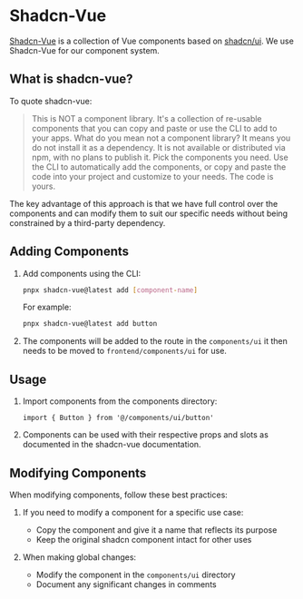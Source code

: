 # Shadcn-Vue

[Shadcn-Vue](https://www.shadcn-vue.com/) is a collection of Vue components based on [shadcn/ui](https://ui.shadcn.com/). We use Shadcn-Vue for our component system.

## What is shadcn-vue?

To quote shadcn-vue:

> This is NOT a component library. It's a collection of re-usable components that you can copy and paste or use the CLI to add to your apps.
> What do you mean not a component library?
> It means you do not install it as a dependency. It is not available or distributed via npm, with no plans to publish it.
> Pick the components you need. Use the CLI to automatically add the components, or copy and paste the code into your project and customize to your needs. The code is yours.

The key advantage of this approach is that we have full control over the components and can modify them to suit our specific needs without being constrained by a third-party dependency.

## Adding Components

1. Add components using the CLI:
   ```bash
   pnpx shadcn-vue@latest add [component-name]
   ```
   For example:
   ```bash
   pnpx shadcn-vue@latest add button
   ```

2. The components will be added to the route in the `components/ui` it then needs to be moved to `frontend/components/ui` for use.

## Usage

1. Import components from the components directory:
   ```vue
   import { Button } from '@/components/ui/button'
   ```

2. Components can be used with their respective props and slots as documented in the shadcn-vue documentation.

## Modifying Components

When modifying components, follow these best practices:

1. If you need to modify a component for a specific use case:
   - Copy the component and give it a name that reflects its purpose
   - Keep the original shadcn component intact for other uses

2. When making global changes:
   - Modify the component in the `components/ui` directory
   - Document any significant changes in comments
